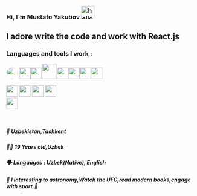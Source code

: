 ### Hi, I`m Mustafo Yakubov <img style="margin-top: 10px;" src="https://media4.giphy.com/media/3ornjJphIlZjcTbTyg/giphy.gif?cid=ecf05e47kniz2pzmhrzmdmz20euqgjk93njjzcn6hevu1pd6&rid=giphy.gif&ct=g" alt="hello gif" width="35px"/>

<h2>I adore write the code and work with React.js</h2>

### Languages and tools I work :
<img style=" border-radius: 50%;" src="https://w7.pngwing.com/pngs/201/90/png-transparent-logo-html-html5.png" width="30px" /> <img src="https://w7.pngwing.com/pngs/696/424/png-transparent-logo-css-css3.png" width="30px" /><img src="https://e7.pngegg.com/pngimages/72/936/png-clipart-sass-cascading-style-sheets-preprocessor-less-postcss-meng-miscellaneous-text-thumbnail.png" width="30px" /><img src="https://i.pinimg.com/originals/28/75/3d/28753ddf79d70042ba86564947e13bf5.png" width="40px" /><img src="https://w7.pngwing.com/pngs/79/518/png-transparent-js-react-js-logo-react-react-native-logos-icon-thumbnail.png" width="30px" /><img src="https://ui-lib.com/blog/wp-content/uploads/2021/12/nextjs-boilerplate-logo.png" width="30px" /><img src="https://e7.pngegg.com/pngimages/669/447/png-clipart-redux-react-javascript-freecodecamp-npm-others-miscellaneous-purple-thumbnail.png" width="30px" /><img src="https://p1.hiclipart.com/preview/678/218/574/logo-logo-git-line-cheat-sheet-signage-cheating-mug-png-clipart.jpg" width="30px" />







 <img width="30px" src="https://icon2.cleanpng.com/20180426/rwq/kisspng-firebase-cloud-messaging-google-developers-softwar-5ae1d9fd416102.1403209115247508452678.jpg"/> <img width="30px" src="https://cdn.icon-icons.com/icons2/2107/PNG/512/file_type_vscode_icon_130084.png"/>
<img width="30px" src="https://w7.pngwing.com/pngs/911/515/png-transparent-figma-logo-brand-logos-brands-in-colors-icon-thumbnail.png"/>
<img width="30px" src="https://i.pinimg.com/originals/30/b1/50/30b150cd489202db131009ac9540cec0.png" /></code> <br/>
<img width="30px" src="https://www.liblogo.com/img-logo/bo416be60-bootstrap-logo-bootstrap-plain-wordmark-logo-free-icon-of-devicon.png"/>

<br/>

<h5>📍 Uzbekistan,Tashkent</h5> 
<h5>🧍‍♂️ 19 Years old,Uzbek </h5>
<h5>🗣 Languages : Uzbek(Native), English </h5> 
<h5>🤾 I interesting to astronomy,Watch the UFC,read modern books,engage with sport.🏻</h5>
